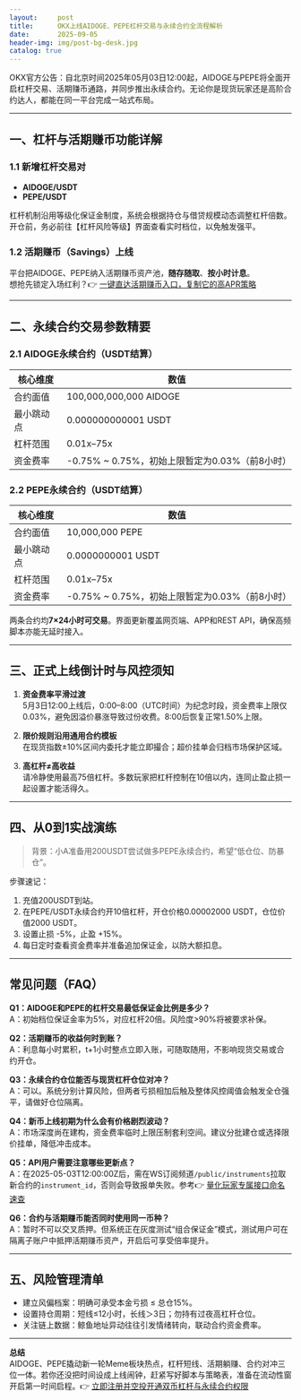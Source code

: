 ```yaml
---
layout:     post
title:      OKX上线AIDOGE、PEPE杠杆交易与永续合约全流程解析
date:       2025-09-05
header-img: img/post-bg-desk.jpg
catalog: true
---
```


OKX官方公告：自北京时间2025年05月03日12:00起，AIDOGE与PEPE将全面开启杠杆交易、活期赚币通路，并同步推出永续合约。无论你是现货玩家还是高阶合约达人，都能在同一平台完成一站式布局。

---

## 一、杠杆与活期赚币功能详解

### 1.1 新增杠杆交易对  
- **AIDOGE/USDT**  
- **PEPE/USDT**

杠杆机制沿用等级化保证金制度，系统会根据持仓与借贷规模动态调整杠杆倍数。开仓前，务必前往【杠杆风险等级】界面查看实时档位，以免触发强平。

### 1.2 活期赚币（Savings）上线  
平台把AIDOGE、PEPE纳入活期赚币资产池，**随存随取**、**按小时计息**。  
想抢先锁定入场红利？👉 [一键直达活期赚币入口，复制它的高APR策略](https://okxdog.com/)

---

## 二、永续合约交易参数精要

### 2.1 AIDOGE永续合约（USDT结算）

| 核心维度 | 数值 |
|---|---|
| 合约面值 | 100,000,000,000 AIDOGE |
| 最小跳动点 | 0.000000000001 USDT |
| 杠杆范围 | 0.01x–75x |
| 资金费率 | -0.75% ~ 0.75%，初始上限暂定为0.03%（前8小时） |

### 2.2 PEPE永续合约（USDT结算）

| 核心维度 | 数值 |
|---|---|
| 合约面值 | 10,000,000 PEPE |
| 最小跳动点 | 0.0000000001 USDT |
| 杠杆范围 | 0.01x–75x |
| 资金费率 | -0.75% ~ 0.75%，初始上限暂定为0.03%（前8小时） |

两条合约均**7×24小时可交易**。界面更新覆盖网页端、APP和REST API，确保高频脚本亦能无延时接入。

---

## 三、正式上线倒计时与风控须知

1. **资金费率平滑过渡**  
5月3日12:00上线后，0:00–8:00（UTC时间）为纪念时段，资金费率上限仅0.03%，避免因溢价暴涨导致过份收费。8:00后恢复正常1.50%上限。

2. **限价规则沿用通用合约模板**  
在现货指数±10%区间内委托才能立即撮合；超价挂单会归档市场保护区域。

3. **高杠杆≠高收益**  
请冷静使用最高75倍杠杆。多数玩家把杠杆控制在10倍以内，连同止盈止损一起设置才能活得久。

---

## 四、从0到1实战演练

> 背景：小A准备用200USDT尝试做多PEPE永续合约，希望“低仓位、防暴仓”。

步骤速记：  
1. 充值200USDT到站。  
2. 在PEPE/USDT永续合约开10倍杠杆，开仓价格0.00002000 USDT，仓位价值2000 USDT。  
3. 设置止损 -5%，止盈 +15%。  
4. 每日定时查看资金费率并准备追加保证金，以防大额扣息。  

---

## 常见问题（FAQ）

**Q1：AIDOGE和PEPE的杠杆交易最低保证金比例是多少？**  
A：初始档位保证金率为5%，对应杠杆20倍。风险度>90%将被要求补保。

**Q2：活期赚币的收益何时到账？**  
A：利息每小时累积，t+1小时整点立即入账，可随取随用，不影响现货交易或合约开仓。

**Q3：永续合约仓位能否与现货杠杆仓位对冲？**  
A：可以。系统分别计算风险，但两者亏损相加后触及整体风控阈值会触发全仓强平，请做好仓位隔离。

**Q4：新币上线初期为什么会有价格剧烈波动？**  
A：市场深度尚在建构，资金费率临时上限压制套利空间。建议分批建仓或选择限价挂单，降低冲击成本。

**Q5：API用户需要注意哪些更新点？**  
A：在2025-05-03T12:00:00Z后，需在WS订阅频道`/public/instruments`拉取新合约的`instrument_id`，否则会导致报单失败。参考👉 [量化玩家专属接口命名速查](https://okxdog.com/)

**Q6：合约与活期赚币能否同时使用同一币种？**  
A：暂时不可以交叉质押。但系统正在灰度测试“组合保证金”模式，测试用户可在隔离子账户中抵押活期赚币资产，开启后可享受倍率提升。

---

## 五、风险管理清单

- 建立风偏档案：明确可承受本金亏损 ≤ 总仓15%。  
- 设置持仓周期：短线≤12小时，长线＞3日；勿持有过夜高杠杆仓位。  
- 关注链上数据：鲸鱼地址异动往往引发情绪转向，联动合约资金费率。

---

**总结**  
AIDOGE、PEPE撬动新一轮Meme板块热点，杠杆短线、活期躺赚、合约对冲三位一体。若你还没把时间设成上线闹钟，赶紧写好脚本与策略表，准备在流动性窗开启第一时间启程。👉 [立即注册并空投开通双币杠杆与永续合约权限](https://okxdog.com/)